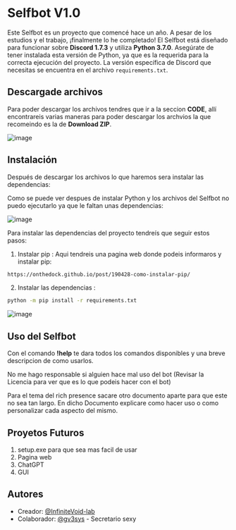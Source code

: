 # Selfbot V1.0

Este Selfbot es un proyecto que comencé hace un año. A pesar de los estudios y el trabajo, ¡finalmente lo he completado! El Selfbot está diseñado para funcionar sobre **Discord 1.7.3** y utiliza **Python 3.7.0**. Asegúrate de tener instalada esta versión de Python, ya que es la requerida para la correcta ejecución del proyecto. La versión específica de Discord que necesitas se encuentra en el archivo `requirements.txt`.

## Descargade archivos

Para poder descargar los archivos tendres que ir a la seccion **CODE**, allí encontrareis varias maneras para poder descargar los archvios la que recomeindo es la de **Download ZIP**.

![image](https://github.com/user-attachments/assets/84e6179b-f447-4dac-bac4-f1b34e05673d)

## Instalación

Después de descargar los archivos lo que haremos sera instalar las dependencias:

Como se puede ver despues de instalar Python y los archivos del Selfbot no puedo ejecutarlo ya que le faltan unas dependencias:

![image](https://github.com/user-attachments/assets/f5005df2-6ff5-480b-9e1a-8e0b75b12312)

Para instalar las dependencias del proyecto tendreís que seguir estos pasos:

1. Instalar pip :
Aqui tendreis una pagina web donde podeis informaros y instalar pip:

```bash
https://onthedock.github.io/post/190428-como-instalar-pip/
```
2. Instalar las dependencias :

```bash
python -m pip install -r requirements.txt
```
![image](https://github.com/user-attachments/assets/fed8c459-e950-4157-9447-690513b66d96)

## Uso del Selfbot

Con el comando **!help** te dara todos los comandos disponibles y una breve descripcion de como usarlos.

No me hago responsable si alguien hace mal uso del bot (Revisar la Licencia para ver que es lo que podeis hacer con el bot)

Para el tema del rich presence sacare otro documento aparte para que este no sea tan largo. En dicho Documento explicare como hacer uso o como personalizar cada aspecto del mismo.

## Proyetos Futuros

1. setup.exe para que sea mas facil de usar
2. Pagina web
3. ChatGPT
4. GUI

## Autores

- Creador: [@InfiniteVoid-lab](https://github.com/InfiniteVoid-lab)
- Colaborador: [@gv3sys](https://github.com/gv3sys) - Secretario sexy
